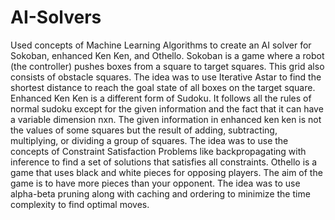 # AI-Solvers
Used concepts of Machine Learning Algorithms to create an AI solver for Sokoban, enhanced Ken Ken, and Othello.
Sokoban is a game where a robot (the controller) pushes boxes from a square to target squares. This grid also consists of obstacle squares.
The idea was to use Iterative Astar to find the shortest distance to reach the goal state of all boxes on the target square.
Enhanced Ken Ken is a different form of Sudoku. It follows all the rules of normal sudoku except for the given information and the fact that it can have a variable dimension nxn.
The given information in enhanced ken ken is not the values of some squares but the result of adding, subtracting, multiplying, or dividing a group of squares.
The idea was to use the concepts of Constraint Satisfaction Problems like backpropagating with inference to find a set of solutions that satisfies all constraints.
Othello is a game that uses black and white pieces for opposing players. The aim of the game is to have more pieces than your opponent.
The idea was to use alpha-beta pruning along with caching and ordering to minimize the time complexity to find optimal moves.
